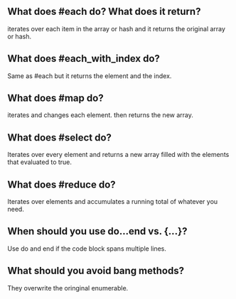 ## What does #each do? What does it return?
iterates over each item in the array or hash and it returns the original array or hash.

## What does #each_with_index do?
Same as #each but it returns the element and the index.

## What does #map do?
iterates and changes each element. then returns the new array.

## What does #select do?
Iterates over every element and returns a new array filled with the elements that evaluated to true.

## What does #reduce do?
Iterates over elements and accumulates a running total of whatever you need.

## When should you use do...end vs. {...}?
Use do and end if the code block spans multiple lines.

## What should you avoid bang methods?
They overwrite the oringinal enumerable.